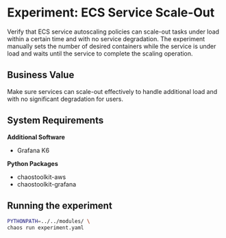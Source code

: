 # Experiment: ECS Service Scale-Out

Verify that ECS service autoscaling policies can scale-out tasks under load within a certain time and with no service degradation.
The experiment manually sets the number of desired containers while the service is under load and waits until the service to complete the scaling operation.

## Business Value

Make sure services can scale-out effectively to handle additional load and with no significant degradation for users.

## System Requirements

**Additional Software**

* Grafana K6

**Python Packages**

* chaostoolkit-aws
* chaostoolkit-grafana

## Running the experiment

```bash
PYTHONPATH=../../modules/ \
chaos run experiment.yaml
```
